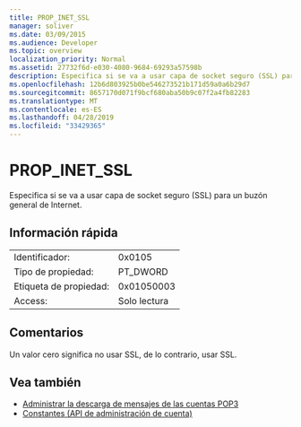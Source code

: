 ```yaml
---
title: PROP_INET_SSL
manager: soliver
ms.date: 03/09/2015
ms.audience: Developer
ms.topic: overview
localization_priority: Normal
ms.assetid: 27732f6d-e030-4080-9684-69293a57598b
description: Especifica si se va a usar capa de socket seguro (SSL) para un buzón general de Internet.
ms.openlocfilehash: 12b6d803925b0be546273521b171d59a0a6b29d7
ms.sourcegitcommit: 8657170d071f9bcf680aba50b9c07f2a4fb82283
ms.translationtype: MT
ms.contentlocale: es-ES
ms.lasthandoff: 04/28/2019
ms.locfileid: "33429365"
---
```

# <a name="prop_inet_ssl"></a>PROP_INET_SSL

Especifica si se va a usar capa de socket seguro (SSL) para un buzón general de Internet.
  
## <a name="quick-info"></a>Información rápida

|||
|:-----|:-----|
|Identificador:  <br/> |0x0105  <br/> |
|Tipo de propiedad:  <br/> |PT_DWORD  <br/> |
|Etiqueta de propiedad:  <br/> |0x01050003  <br/> |
|Access:  <br/> |Solo lectura  <br/> |
   
## <a name="remarks"></a>Comentarios

Un valor cero significa no usar SSL, de lo contrario, usar SSL.
  
## <a name="see-also"></a>Vea también

- [Administrar la descarga de mensajes de las cuentas POP3](managing-message-downloads-for-pop3-accounts.md)  
- [Constantes (API de administración de cuenta)](constants-account-management-api.md)

